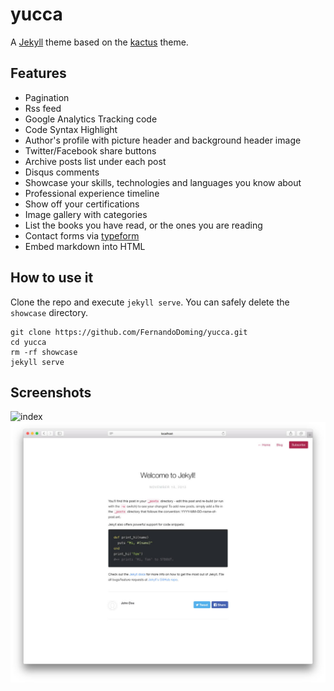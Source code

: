 # yucca

A [Jekyll](https://jekyllrb.com/) theme based on the [kactus](https://github.com/nickbalestra/kactus) theme.

## Features

* Pagination
* Rss feed
* Google Analytics Tracking code
* Code Syntax Highlight
* Author's profile with picture header and background header image
* Twitter/Facebook share buttons
* Archive posts list under each post
* Disqus comments
* Showcase your skills, technologies and languages you know about
* Professional experience timeline
* Show off your certifications
* Image gallery with categories
* List the books you have read, or the ones you are reading
* Contact forms via [typeform](https://www.typeform.com/)
* Embed markdown into HTML

## How to use it

Clone the repo and execute `jekyll serve`. You can safely delete the `showcase` directory.
```
git clone https://github.com/FernandoDoming/yucca.git
cd yucca
rm -rf showcase
jekyll serve
```

## Screenshots

![index](http://fernandodominguez.me/assets/images/yucca_safari_mockup_trans.png)
![post](https://raw.githubusercontent.com/FernandoDoming/yucca/master/showcase/yucca_post.jpg)

